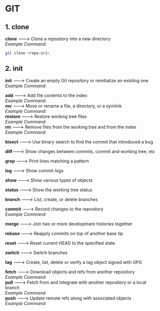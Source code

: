 # GIT  
## 1. clone  
**clone** --->  Clone a repository into a new directory  
*Example Command*:  
```sh
git clone <repo-uri>
```
## 2. init
**init**   --->   Create an empty Git repository or reinitialize an existing one   
*Example Command*:  

   **add**  --->    Add file contents to the index  
   *Example Command*:   
   **mv**   --->    Move or rename a file, a directory, or a symlink  
   *Example Command*:  
  **restore** --->  Restore working tree files  
  *Example Command*:  
  **rm**     --->  Remove files from the working tree and from the index  
  *Example Command*:  


   **bisect**  --->  Use binary search to find the commit that introduced a bug    

  **diff**--->  Show changes between commits, commit and working tree, etc   

   **grep**     --->   Print lines matching a pattern  

   **log**     --->    Show commit logs   

   **show**   --->    Show various types of objects   

   **status**  --->   Show the working tree status   

  
   **branch**   --->   List, create, or delete branches  

   **commit**   --->   Record changes to the repository  
*Example Command*:  

   **merge**   --->    Join two or more development histories together  

   **rebase**   --->   Reapply commits on top of another base tip   

   **reset**   --->    Reset current HEAD to the specified state  

   **switch**   --->   Switch branches  

   **tag**      --->   Create, list, delete or verify a tag object signed with GPG   


   **fetch**   --->    Download objects and refs from another repository  
*Example Command*:  
   **pull**    --->    Fetch from and integrate with another repository or a local branch   
*Example Command*:  
   **push**    --->    Update remote refs along with associated objects  
*Example Command*:  

